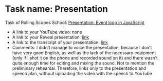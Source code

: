 # Task name: Presentation

Task of Rolling Scopes School: [Presentation: Event loop in JavaScript](https://BertFrontEnd.github.io/presentation/index.html)

- A link to your YouTube video: none
- A link to your Reveal presentation: [link](https://BertFrontEnd.github.io/presentation/index.html)
- A link to the transcript of your presentation: [link](https://github.com/BertFrontEnd/presentation/blob/presentation/transcript.md)
- Comments: I didn’t manage to voice the presentation, because I don’t have very good English, as well as the lack of the necessary equipment (only if I shot it on the phone and recorded sound on it) and there wasn’t quite enough time for editing and mixing the sound. Not to mention the preliminary rehearsal. Therefore, links only to the presentation and speech plan, without uploading the video with the speech to YouTube
